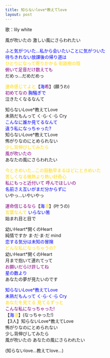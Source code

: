 ```yaml
---
title: 知らないlove*教えてlove
layout: post
---
```

歌：lily white

<p>風が吹いたの 激しい風にさらわれたい</p>

<p><font color="blue">ふと気がついた…私から会いたいことに気がついた<br />
待ちきれない放課後の帰り道は</font><br />
<font color="gold">ひとりになって寄りかかる 街路樹の陰</font><br />
<font color="purple">俯いて足音だけ数えても</font><br />
だめっ…だめだめっ</p>

<p><font color="gold">運命感じてよと</font>【<font color="blue">海</font><font color="purple">希</font>】(願うわ)<br />
<font color="purple">初めてなの</font> <font color="blue">胸騒ぎで</font><br />
泣きたくなるなんて</p>

<p>知らないLove*教えてLove<br />
未熟だもんって く·ら·く·ら Cry<br />
<font color="blue">こんなに誰か見てるなんて<br />
違う私になっちゃった?</font><br />
知らないLove*教えてLove<br />
怖がりなのにとめられない<br />
<font color="gold">少し背伸びしてみたら</font><br />
<font color="purple">風が吹いたの</font><br />
あなたの風にさらわれたい</p>

<p><font color="gold">今ときめいた…この鼓動早まるほどにときめいた<br />
苦しくなる微熱より熱い好奇心</font><br />
<font color="purple">私にもっと近付いて 呼んでほしいの</font><br />
<font color="blue">名前さえ互いがまだ分からずに</font><br />
いやっ…いやいやっ</p>

<p><font color="purple">運命信じるなら</font>【<font color="blue">海</font><font color="gold">凛</font>】(叶うの)<br />
<font color="gold">言葉なんて</font> <font color="blue">いらない筈</font><br />
始まれ目と目で</p>

<p>幼いHeart*開くのHeart<br />
純情ですか ま·だ·ま·だ mind<br />
<font color="blue">恋する気分は未知の冒険</font><br />
<font color="gold">どんな私になっちゃうの?</font><br />
幼いHeart*開くのHeart<br />
月まで抱いて連れてって<br />
<font color="purple">お願いだらけ許してね</font><br />
<font color="blue">星の数より</font><br />
あなたの夢が見たいのです</p>

<p><font color="blue">知らないLove*教えてLove<br />
未熟だもんって く·ら·く·ら Cry</font><br />
<font color="gold">あなたを見てる 見てるずっと</font><br />
<font color="purple">こんな私になっちゃった!</font><br />
【<font color="blue">海</font><font color="gold">凛</font>】(なっちゃった!)<br />
【3人】知らないLove*教えてLove<br />
怖がりなのにとめられない<br />
少し背伸びしてみたら<br />
風が吹いたの あなたの風にさらわれたい</p>

<p>(知らないlove...教えてlove...)</p>